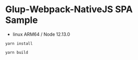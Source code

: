 # Glup-Webpack-NativeJS SPA Sample

+ linux ARM64 / Node 12.13.0

```
yarn install
```

```
yarn build
```
